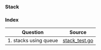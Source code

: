 ### Stack

### Index
| Question              | Source                           |
| --------------------- | -------------------------------- |
| 1. stacks using queue | [stack_test.go](./stack_test.go) |
